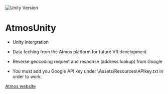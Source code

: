 ![Unity Version](https://img.shields.io/badge/Unity-5.5-brightgreen.svg)
# AtmosUnity
- Unity intergration 
- Data feching from the Atmos platform for future VR development
- Reverse geocoding request and response (address lookup) from Google

- You must add you Google API key under \Assets\Resources\APIkey.txt in order to work.

[Atmos website](http://myweather.mobi/)
